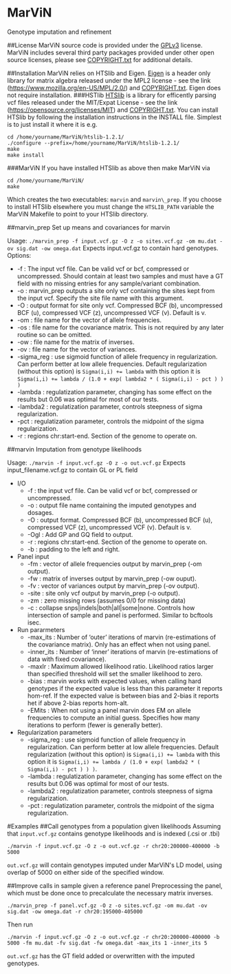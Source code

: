 # MarViN
Genotype imputation and refinement

##License
MarViN source code is provided under the [GPLv3](https://git.illumina.com/rarthur/MarViN/blob/master/LICENSE.txt) license. MarViN includes several third party packages provided under other open source licenses, please see [COPYRIGHT.txt](https://git.illumina.com/rarthur/MarViN/blob/master/COPYRIGHT.txt) for additional details.

##Installation
MarViN relies on HTSlib and Eigen. [Eigen](http://eigen.tuxfamily.org/index.php?title=Main_Page) is a header only library for matrix algebra released under the MPL2 license - see the link (https://www.mozilla.org/en-US/MPL/2.0/) and [COPYRIGHT.txt](https://git.illumina.com/rarthur/MarViN/blob/master/COPYRIGHT.txt). Eigen does not require installation. 
###HSTlib
[HTSlib](http://www.htslib.org/) is a library for efficently parsing vcf files released under the MIT/Expat License - see the link (https://opensource.org/licenses/MIT) and [COPYRIGHT.txt](https://git.illumina.com/rarthur/MarViN/blob/master/COPYRIGHT.txt). You can install HTSlib by following the installation instructions in the INSTALL file. Simplest is to just install it where it is e.g.
```
cd /home/yourname/MarViN/htslib-1.2.1/
./configure --prefix=/home/yourname/MarViN/htslib-1.2.1/
make
make install
```
###MarViN
If you have installed HTSlib as above then make MarViN via
```
cd /home/yourname/MarViN/
make
```
Which creates the two executables: `marvin` and `marvin\_prep`. If you choose to install HTSlib elsewhere you must change the `HTSLIB_PATH` variable the MarViN Makefile to point to your HTSlib directory.

##marvin_prep
Set up means and covariances for marvin

Usage:
```./marvin_prep -f input.vcf.gz -O z -o sites.vcf.gz -om mu.dat -ov sig.dat -ow omega.dat```
Expects input.vcf.gz to contain hard genotypes. Options:

* -f : The input vcf file. Can be valid vcf or bcf, compressed or uncompressed. Should contain at least two samples and must have a GT field with no missing entries for any sample/variant combination.
* -o : marvin\_prep outputs a site only vcf containing the sites kept from the input vcf. Specify the site file name with this argument.
* -O : output format for site only vcf. Compressed BCF (b), uncompressed BCF (u), compressed VCF (z), uncompressed VCF (v). Default is v.
* -om : file name for the vector of allele frequencies.
* -os : file name for the covariance matrix. This is not required by any later routine so can be omitted.
* -ow : file name for the matrix of inverses.
* -ov : file name for the vector of variances.
* -sigma_reg : use sigmoid function of allele frequency in regularization. Can perform better at low allele frequencies. Default regularization (without this option) is `Sigma(i,i) += lambda` with this option it is `Sigma(i,i) += lambda / (1.0 + exp( lambda2 * ( Sigma(i,i) - pct ) ) )`
* -lambda : regulatization parameter, changing has some effect on the results but 0.06 was optimal for most of our tests.
* -lambda2 : regulatization parameter, controls steepness of sigma regularization.
* -pct : regulatization parameter, controls the midpoint of the sigma regularization.
* -r : regions chr:start-end. Section of the genome to operate on. 

##marvin
Imputation from genotype likelihoods

Usage:
```./marvin -f input.vcf.gz -O z -o out.vcf.gz```
Expects input_filename.vcf.gz to contain GL or PL field
* I/O
  * -f : the input vcf file. Can be valid vcf or bcf, compressed or uncompressed. 
  * -o : output file name containing the imputed genotypes and dosages.
  * -O : output format. Compressed BCF (b), uncompressed BCF (u), compressed VCF (z), uncompressed VCF (v). Default is v.
  * -Ogl : Add GP and GQ field to output.
  * -r : regions chr:start-end. Section of the genome to operate on.
  * -b : padding to the left and right.
* Panel input
  * -fm : vector of allele frequencies output by marvin_prep (-om output).
  * -fw : matrix of inverses output by marvin_prep (-ow ouput).
  * -fv : vector of variances output by marvin_prep (-ov output).
  * -site : site only vcf output by marvin_prep (-o output).
  * -zm : zero missing rows (assumes 0/0 for missing data)
  * -c : collapse snps|indels|both|all|some|none. Controls how intersection of sample and panel is performed. Similar to bcftools isec.
* Run pararmeters
  * -max_its : Number of ‘outer’ iterations of marvin (re-estimations of the covariance matrix). Only has an effect when not using panel.
  * -inner_its : Number of ‘inner’ iterations of marvin (re-estimations of data with fixed covariance).
  * -maxlr : Maximum allowed likelihood ratio. Likelihood ratios larger than specified threshold will set the smaller likelihood to zero.
  * -bias : marvin works with expected values, when calling hard genotypes if the expected value is less than this parameter it reports hom-ref. If the expected value is between bias and 2-bias it reports het if above 2-bias reports hom-alt.
  * -EMits : When not using a panel marvin does EM on allele frequencies to compute an initial guess. Specifies how many iterations to perform (fewer is generally better).
* Regularization parameters
  * -sigma_reg : use sigmoid function of allele frequency in regularization. Can perform better at low allele frequencies. Default regularization (without this option) is `Sigma(i,i) += lambda` with this option it is `Sigma(i,i) += lambda / (1.0 + exp( lambda2 * ( Sigma(i,i) - pct ) ) )`.
  * -lambda : regulatization parameter, changing has some effect on the results but 0.06 was optimal for most of our tests.
  * -lambda2 : regulatization parameter, controls steepness of sigma regularization.
  * -pct : regulatization parameter, controls the midpoint of the sigma regularization.

#Examples
##Call genotypes from a population given likelihoods
Assuming that `input.vcf.gz` contains genotype likelihoods and is indexed (.csi or .tbi)
```
./marvin -f input.vcf.gz -O z -o out.vcf.gz -r chr20:200000-400000 -b 5000
```
`out.vcf.gz` will contain genotypes imputed under MarViN's LD model, using overlap of 5000 on either side of the specified window.

##Improve calls in sample given a reference panel
Preprocessing the panel, which must be done once to precalculate the necessary matrix inverses.
```
./marvin_prep -f panel.vcf.gz -O z -o sites.vcf.gz -om mu.dat -ov sig.dat -ow omega.dat -r chr20:195000-405000
```
Then run
```
./marvin -f input.vcf.gz -O z -o out.vcf.gz -r chr20:200000-400000 -b 5000 -fm mu.dat -fv sig.dat -fw omega.dat -max_its 1 -inner_its 5
```
`out.vcf.gz` has the GT field added or overwritten with the imputed genotypes.


